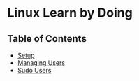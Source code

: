 # Linux Learn by Doing

## Table of Contents

- [Setup](docs/setup.md)
- [Managing Users](docs/managing-users.md)
- [Sudo Users](docs/sudo-users.md)